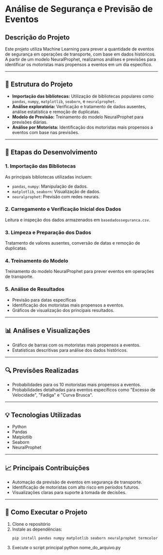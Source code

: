 # Análise de Segurança e Previsão de Eventos

## Descrição do Projeto
Este projeto utiliza Machine Learning para prever a quantidade de eventos de segurança em operações de transporte, com base em dados históricos. A partir de um modelo NeuralProphet, realizamos análises e previsões para identificar os motoristas mais propensos a eventos em um dia específico.

---

## 📁 Estrutura do Projeto

- **Importação das bibliotecas:** Utilização de bibliotecas populares como `pandas`, `numpy`, `matplotlib`, `seaborn`, e `neuralprophet`.
- **Análise exploratória:** Verificação e tratamento de dados ausentes, análise estatística e remoção de duplicatas.
- **Modelo de Previsão:** Treinamento do modelo NeuralProphet para previsões diárias.
- **Análise por Motorista:** Identificação dos motoristas mais propensos a eventos com base nas previsões.

---

## 🚀 Etapas do Desenvolvimento

### **1. Importação das Bibliotecas**
As principais bibliotecas utilizadas incluem:
- `pandas`, `numpy`: Manipulação de dados.
- `matplotlib`, `seaborn`: Visualização de dados.
- `neuralprophet`: Previsão com redes neurais.

### **2. Carregamento e Verificação Inicial dos Dados**
Leitura e inspeção dos dados armazenados em `basedadosseguranca.csv`.

### **3. Limpeza e Preparação dos Dados**
Tratamento de valores ausentes, conversão de datas e remoção de duplicatas.

### **4. Treinamento do Modelo**
Treinamento do modelo NeuralProphet para prever eventos em operações de transporte.

### **5. Análise de Resultados**
- Previsão para datas específicas
- Identificação dos motoristas mais propensos a eventos.
- Gráficos de visualização dos principais resultados.

---

## 📊 Análises e Visualizações
- Gráfico de barras com os motoristas mais propensos a eventos.
- Estatísticas descritivas para análise dos dados históricos.

---

## 🔍 Previsões Realizadas
- Probabilidades para os 10 motoristas mais propensos a eventos.
- Probabilidades detalhadas para eventos específicos como "Excesso de Velocidade", "Fadiga" e "Curva Brusca".

---

## 💡 Tecnologias Utilizadas
- Python
- Pandas
- Matplotlib
- Seaborn
- NeuralProphet

---

## 📈 Principais Contribuições
- Automação da previsão de eventos em segurança de transporte.
- Identificação de motoristas com alto risco em períodos futuros.
- Visualizações claras para suporte à tomada de decisões.

---

## 📜 Como Executar o Projeto
1. Clone o repositório
2. Instale as dependências:
   ```bash
   pip install pandas numpy matplotlib seaborn neuralprophet termcolor
3. Execute o script principal
python nome_do_arquivo.py
